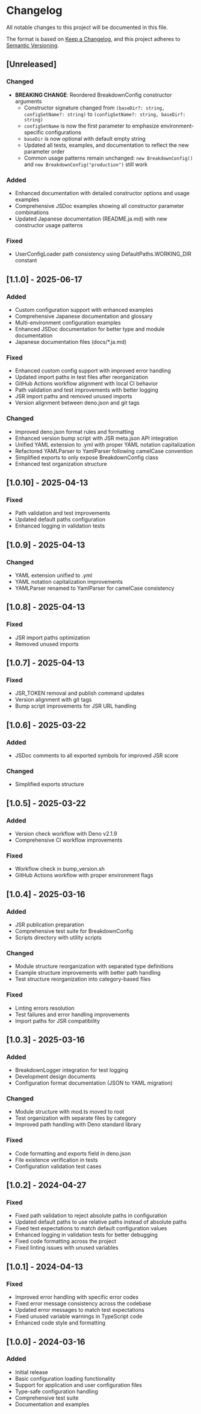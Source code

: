 # Changelog

All notable changes to this project will be documented in this file.

The format is based on [Keep a Changelog](https://keepachangelog.com/en/1.0.0/),
and this project adheres to [Semantic Versioning](https://semver.org/spec/v2.0.0.html).

## [Unreleased]

### Changed
- **BREAKING CHANGE**: Reordered BreakdownConfig constructor arguments
  - Constructor signature changed from `(baseDir?: string, configSetName?: string)` to `(configSetName?: string, baseDir?: string)`
  - `configSetName` is now the first parameter to emphasize environment-specific configurations
  - `baseDir` is now optional with default empty string
  - Updated all tests, examples, and documentation to reflect the new parameter order
  - Common usage patterns remain unchanged: `new BreakdownConfig()` and `new BreakdownConfig("production")` still work

### Added
- Enhanced documentation with detailed constructor options and usage examples
- Comprehensive JSDoc examples showing all constructor parameter combinations
- Updated Japanese documentation (README.ja.md) with new constructor usage patterns

### Fixed
- UserConfigLoader path consistency using DefaultPaths.WORKING_DIR constant

## [1.1.0] - 2025-06-17

### Added
- Custom configuration support with enhanced examples
- Comprehensive Japanese documentation and glossary
- Multi-environment configuration examples
- Enhanced JSDoc documentation for better type and module documentation
- Japanese documentation files (docs/*.ja.md)

### Fixed
- Enhanced custom config support with improved error handling
- Updated import paths in test files after reorganization
- GitHub Actions workflow alignment with local CI behavior
- Path validation and test improvements with better logging
- JSR import paths and removed unused imports
- Version alignment between deno.json and git tags

### Changed
- Improved deno.json format rules and formatting
- Enhanced version bump script with JSR meta.json API integration
- Unified YAML extension to .yml with proper YAML notation capitalization
- Refactored YAMLParser to YamlParser following camelCase convention
- Simplified exports to only expose BreakdownConfig class
- Enhanced test organization structure

## [1.0.10] - 2025-04-13

### Fixed
- Path validation and test improvements
- Updated default paths configuration
- Enhanced logging in validation tests

## [1.0.9] - 2025-04-13

### Changed
- YAML extension unified to .yml
- YAML notation capitalization improvements
- YAMLParser renamed to YamlParser for camelCase consistency

## [1.0.8] - 2025-04-13

### Fixed
- JSR import paths optimization
- Removed unused imports

## [1.0.7] - 2025-04-13

### Fixed
- JSR_TOKEN removal and publish command updates
- Version alignment with git tags
- Bump script improvements for JSR URL handling

## [1.0.6] - 2025-03-22

### Added
- JSDoc comments to all exported symbols for improved JSR score

### Changed
- Simplified exports structure

## [1.0.5] - 2025-03-22

### Added
- Version check workflow with Deno v2.1.9
- Comprehensive CI workflow improvements

### Fixed
- Workflow check in bump_version.sh
- GitHub Actions workflow with proper environment flags

## [1.0.4] - 2025-03-16

### Added
- JSR publication preparation
- Comprehensive test suite for BreakdownConfig
- Scripts directory with utility scripts

### Changed
- Module structure reorganization with separated type definitions
- Example structure improvements with better path handling
- Test structure reorganization into category-based files

### Fixed
- Linting errors resolution
- Test failures and error handling improvements
- Import paths for JSR compatibility

## [1.0.3] - 2025-03-16

### Added
- BreakdownLogger integration for test logging
- Development design documents
- Configuration format documentation (JSON to YAML migration)

### Changed
- Module structure with mod.ts moved to root
- Test organization with separate files by category
- Improved path handling with Deno standard library

### Fixed
- Code formatting and exports field in deno.json
- File existence verification in tests
- Configuration validation test cases

## [1.0.2] - 2024-04-27

### Fixed
- Fixed path validation to reject absolute paths in configuration
- Updated default paths to use relative paths instead of absolute paths
- Fixed test expectations to match default configuration values
- Enhanced logging in validation tests for better debugging
- Fixed code formatting across the project
- Fixed linting issues with unused variables

## [1.0.1] - 2024-04-13

### Fixed
- Improved error handling with specific error codes
- Fixed error message consistency across the codebase
- Updated error messages to match test expectations
- Fixed unused variable warnings in TypeScript code
- Enhanced code style and formatting

## [1.0.0] - 2024-03-16

### Added
- Initial release
- Basic configuration loading functionality
- Support for application and user configuration files
- Type-safe configuration handling
- Comprehensive test suite
- Documentation and examples 